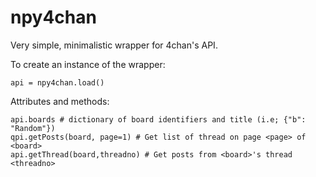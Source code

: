 # npy4chan #
Very simple, minimalistic wrapper for 4chan's API.

To create an instance of the wrapper:
```
api = npy4chan.load()
```

Attributes and methods:
```
api.boards # dictionary of board identifiers and title (i.e; {"b": "Random"})
qpi.getPosts(board, page=1) # Get list of thread on page <page> of <board>
api.getThread(board,threadno) # Get posts from <board>'s thread <threadno>
```
